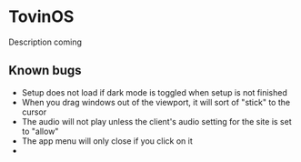 # TovinOS
Description coming

## Known bugs

- Setup does not load if dark mode is toggled when setup is not finished
- When you drag windows out of the viewport, it will sort of "stick" to the cursor
- The audio will not play unless the client's audio setting for the site is set to "allow"
- The app menu will only close if you click on it
- 